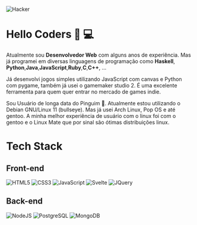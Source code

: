 ![Hacker](https://dc704.4shared.com/img/hWulWWoeku/s24/18a4c432b28/Hack?async&rand=0.3807641506356083)

# Hello Coders 👋 💻

Atualmente sou **Desenvolvedor Web** com alguns anos de experiência.
Mas já programei em diversas linguagens de programação como **Haskell**,
**Python**,**Java**,**JavaScript**,**Ruby**,**C**,**C++**, ...

Já desenvolvi jogos simples utilizando JavaScript com canvas e Python com pygame,
também já usei o gamemaker studio 2. É uma excelente ferramenta para quem quer 
entrar no mercado de games indie.

Sou Usuário de longa data do Pinguim 🐧. 
Atualmente estou utilizando o Debian GNU/Linux 11 (bullseye).
Mas já usei Arch Linux, Pop OS e até gentoo. A minha melhor 
experiência de usuário com o linux foi com o gentoo e o Linux Mate
que por sinal são ótimas distribuições linux.

# Tech Stack
## Front-end
![HTML5](https://img.shields.io/badge/HTML5-E34F26?style=for-the-badge&logo=html5&logoColor=white) ![CSS3](https://img.shields.io/badge/CSS3-1572B6?style=for-the-badge&logo=css3&logoColor=whit) ![JavaScript](https://img.shields.io/badge/JavaScript-F7DF1E?style=for-the-badge&logo=javascript&logoColor=black) ![Svelte](https://img.shields.io/badge/Svelte-4A4A55?style=for-the-badge&logo=svelte&logoColor=FF3E00) ![JQuery](https://img.shields.io/badge/jQuery-0769AD?style=for-the-badge&logo=jquery&logoColor=white)

## Back-end
![NodeJS](https://img.shields.io/badge/Node.js-43853D?style=for-the-badge&logo=node.js&logoColor=white) ![PostgreSQL](https://img.shields.io/badge/PostgreSQL-316192?style=for-the-badge&logo=postgresql&logoColor=white) ![MongoDB](https://img.shields.io/badge/MongoDB-4EA94B?style=for-the-badge&logo=mongodb&logoColor=white)

